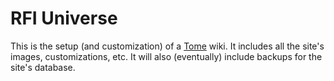 # RFI Universe

This is the setup (and customization) of a [Tome](https://github.com/Morgul/tome) wiki. It includes all the site's images, customizations, etc. It will also 
(eventually) include backups for the site's database.
